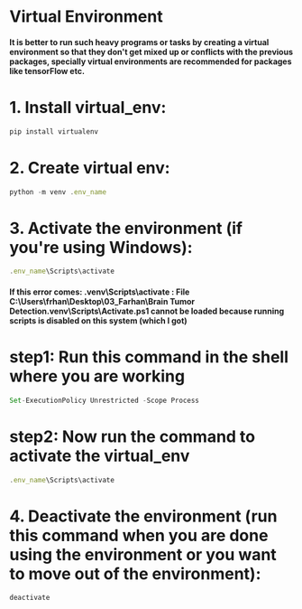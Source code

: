 # Virtual Environment 

#### It is better to run such heavy programs or tasks by creating a virtual environment so that they don't get mixed up or conflicts with the previous packages, specially virtual environments are recommended for packages like tensorFlow etc.

# 1. Install virtual_env:

```javascript
pip install virtualenv
```

# 2. Create virtual env:

```javascript
python -m venv .env_name
```

# 3. Activate the environment (if you're using Windows):

```javascript
.env_name\Scripts\activate
```

#### If this error comes: .venv\Scripts\activate : File C:\Users\frhan\Desktop\03_Farhan\Brain Tumor Detection\.venv\Scripts\Activate.ps1 cannot be loaded because running scripts is disabled on this system (which I got)

# step1: Run this command in the shell where you are working

```javascript
Set-ExecutionPolicy Unrestricted -Scope Process
```

# step2: Now run the command to activate the virtual_env

```javascript
.env_name\Scripts\activate
```

# 4. Deactivate the environment (run this command when you are done using the environment or you want to move out of the environment):

```javascript
deactivate 
```

